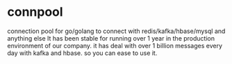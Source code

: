 # connpool
connection pool for go/golang to connect with redis/kafka/hbase/mysql and anything else
It has been stable for running over 1 year in the production environment of our company.
it has deal with over 1 billion messages every day with kafka and hbase.
so you can ease to use it.
